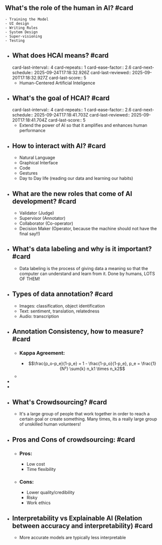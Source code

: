 ## What's the role of the human in AI? #card
	- Training the Model
	- UI design
	- Writing Rules
	- System Design
	- Super-visioning
	- Testing
- ## What does HCAI means? #card
  card-last-interval:: 4
  card-repeats:: 1
  card-ease-factor:: 2.6
  card-next-schedule:: 2025-09-24T17:18:32.926Z
  card-last-reviewed:: 2025-09-20T17:18:32.927Z
  card-last-score:: 5
	- Human-Centered Artificial Inteligence
- ## What's the goal of HCAI? #card
  card-last-interval:: 4
  card-repeats:: 1
  card-ease-factor:: 2.6
  card-next-schedule:: 2025-09-24T17:18:41.703Z
  card-last-reviewed:: 2025-09-20T17:18:41.704Z
  card-last-score:: 5
	- Extend the power of AI so that it amplifies and enhances human performance
- ## How to interact with AI? #card
	- Natural Language
	- Graphical Interface
	- Code
	- Gestures
	- Day to Day life (reading our data and learning our habits)
- ## What are the new roles that come of AI development? #card
	- Validator (Judge)
	- Supervisor (Annotator)
	- Collaborator (Co-operator)
	- Decision Maker (Operator, because the machine should not have the final say!!)
- ## What's data labeling and why is it important? #card
	- Data labeling is the process of giving data a meaning so that the computer can understand and learn from it. Done by humans, LOTS OF THEM!
- ## Types of data annotation? #card
	- Images: classification, object identification
	- Text: sentiment, translation, relatedness
	- Audio: transcription
- ## Annotation Consistency, how to measure? #card
	- ### Kappa Agreement:
		- $$\frac{p_o-p_e}{1-p_e} = 1 - \frac{1-p_o}{1-p_e}, p_e = \frac{1}{N²} \sum{k} n_k1 \times n_k2$$
	-
-
-
- ## What's Crowdsourcing? #card
	- It's a large group of people that work together in order to reach a certain goal or create something. Many times, its a really large group of unskilled human volunteers!
- ## Pros and Cons of crowdsourcing: #card
	- ### Pros:
		- Low cost
		- Time flexibility
	- ### Cons:
		- Lower quality/credibility
		- Risky
		- Work ethics
- ## Interpretability vs Explainable AI (Relation between accuracy and interpretability) #card
	- More accurate models are typically less interpretable